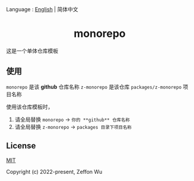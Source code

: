 Language : [English](./README.md) | 简体中文

<h1 align="center">monorepo</h1>

这是一个单体仓库模板

## 使用

`monorepo` 是该 **github** 仓库名称
`z-monorepo` 是该仓库 `packages/z-monorepo` 项目名称

使用该仓库模板时，
1. 请全局替换 `monorepo`    ->  `你的 **github** 仓库名称`
2. 请全局替换 `z-monorepo`  ->  `packages 目录下项目名称`

## License

[MIT](https://opensource.org/licenses/MIT)

Copyright (c) 2022-present, Zeffon Wu
